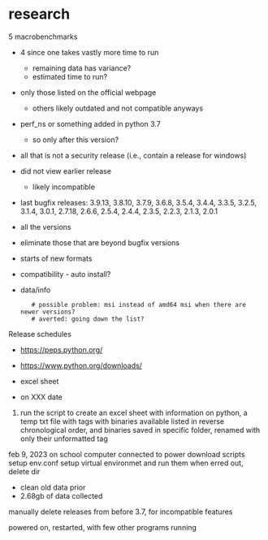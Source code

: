 # research

5 macrobenchmarks
- 4 since one takes vastly more time to run
  - remaining data has variance?
  - estimated time to run?
- only those listed on the official webpage
  - others likely outdated and not compatible anyways

- perf_ns or something added in python 3.7
  - so only after this version?

- all that is not a security release (i.e., contain a release for windows)
- did not view earlier release
  - likely incompatible
- last bugfix releases: 3.9.13, 3.8.10, 3.7.9, 3.6.8, 3.5.4, 3.4.4, 3.3.5, 3.2.5, 3.1.4, 3.0.1, 2.7.18, 2.6.6, 2.5.4, 2.4.4, 2.3.5, 2.2.3, 2.1.3, 2.0.1

- all the versions
- eliminate those that are beyond bugfix versions
- starts of new formats

- compatibility - auto install?
- data/info

         # possible problem: msi instead of amd64 msi when there are newer versions?
         # averted: going down the list?


Release schedules
- https://peps.python.org/
- https://www.python.org/downloads/

- excel sheet
- on XXX date
1. run the script to create an excel sheet with information on python, a temp txt file with tags with binaries available listed in reverse chronological order, and binaries saved in specific folder, renamed with only their unformatted tag


feb 9, 2023
on school computer connected to power
download scripts
setup env.conf
setup virtual environmet
and run them
when erred out, delete dir
- clean old data prior
- 2.68gb of data collected

manually delete releases from before 3.7, for incompatible features

powered on, restarted, with few other programs running
